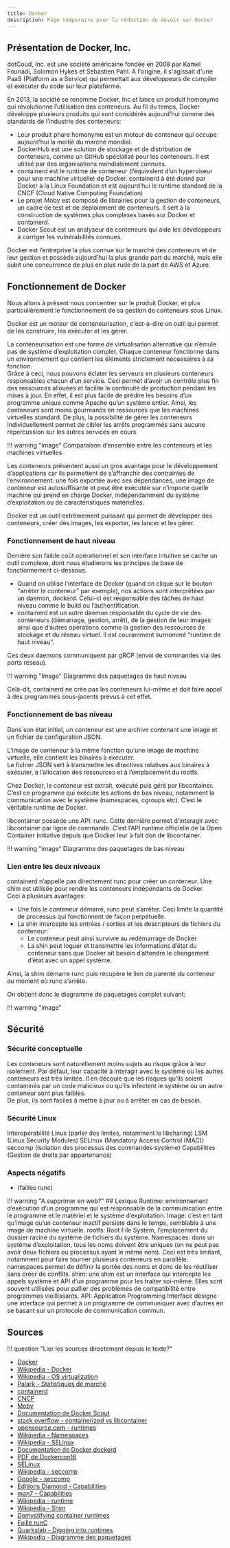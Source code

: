 ```yaml
---
title: Docker
description: Page temporaire pour la rédaction du devoir sur Docker
---
```


## Présentation de Docker, Inc.

dotCoud, Inc. est une société américaine fondée en 2008 par Kamel Founadi, Solomon Hykes et Sebastien Pahl. A l'origine, il s'agissait d'une PaaS (Platform as a Service) qui permettait aux développeurs de compiler et exécuter du code sur leur plateforme.

En 2013, la société se renomme Docker, Inc et lance un produit homonyme qui révolutionne l’utilisation des conteneurs. Au fil du temps, Docker développe plusieurs produits qui sont considérés aujourd’hui comme des standards de l’industrie des conteneurs:

- Leur produit phare homonyme est un moteur de conteneur qui occupe aujourd’hui la moitié du marché mondial. 
- DockerHub est une solution de stockage et de distribution de conteneurs, comme un GitHub spécialisé pour les conteneurs. Il est utilisé par des organisations mondialement connues. 
- containerd est le runtime de conteneur (l’équivalent d’un hyperviseur pour une machine virtuelle) de Docker. containerd à été donné par Docker à la Linux Foundation et est aujourd’hui le runtime standard de la CNCF (Cloud Native Computing Foundation)
- Le projet Moby est composé de librairies pour la gestion de conteneurs, un cadre de test et de déploiement de conteneurs. Il sert à la construction de systèmes plus complexes basés sur Docker et containerd. 
- Docker Scout est un analyseur de conteneurs qui aide les développeurs à corriger les vulnérabilités connues. 

Docker est l’entreprise la plus connue sur le marché des conteneurs et de leur gestion et possède aujourd’hui la plus grande part du marché, mais elle subit une concurrence de plus en plus rude de la part de AWS et Azure. 

## Fonctionnement de Docker

Nous allons à présent nous concentrer sur le produit Docker, et plus particulièrement le fonctionnement de sa gestion de conteneurs sous Linux. 

Docker est un moteur de conteneurisation, c'est-à-dire un outil qui permet de les construire, les exécuter et les gérer. 

La conteneurisation est une forme de virtualisation alternative qui n’émule pas de système d’exploitation complet. Chaque conteneur fonctionne dans un environnement qui contient les éléments strictement nécessaires à sa fonction. <br>
Grâce à ceci, nous pouvons éclater les serveurs en plusieurs conteneurs responsables chacun d’un service. Ceci permet d’avoir un contrôle plus fin des ressources allouées et facilite la continuité de production pendant les mises à jour. En effet, il est plus facile de prédire les besoins d’un programme unique comme Apache qu’un système entier. Ainsi, les conteneurs sont moins gourmands en ressources que les machines virtuelles standard. De plus, la possibilité de gérer les conteneurs individuellement permet de cibler les arrêts programmés sans aucune répercussion sur les autres services en cours. 

!!! warning "image"
    Comparaison d’ensemble entre les conteneurs et les machines virtuelles

Les conteneurs présentent aussi un gros avantage pour le développement d’applications car ils permettent de s’affranchir des contraintes de l’environnement: une fois exportée avec ses dépendances, une image de conteneur est autosuffisante et peut être exécutée sur n’importe quelle machine qui prend en charge Docker, indépendamment du système d’exploitation ou de caractéristiques matérielles. 

Docker est un outil extrêmement puissant qui permet de développer des conteneurs, créer des images, les exporter, les lancer et les gérer. 

### Fonctionnement de haut niveau

Derrière son faible coût opérationnel et son interface intuitive se cache un outil complexe, dont nous étudierons les principes de base de fonctionnement ci-dessous. 

- Quand on utilise l’interface de Docker (quand on clique sur le bouton “arrêter le conteneur” par exemple), nos actions sont interprétées par un daemon, dockerd. Celui-ci est responsable des tâches de haut niveau comme le build ou l’authentification. 
- containerd est un autre daemon responsable du cycle de vie des conteneurs (démarrage, gestion, arrêt), de la gestion de leur images ainsi que d’autres opérations comme la gestion des ressources de stockage et du réseau virtuel. Il est couramment surnommé “runtime de haut niveau”. 

Ces deux daemons communiquent par gRCP (envoi de commandes via des ports réseau). 

!!! warning "Image"
    Diagramme des paquetages de haut niveau

Celà-dit, containerd ne crée pas les conteneurs lui-même et doit faire appel à des programmes sous-jacents prévus à cet effet. 

### Fonctionnement de bas niveau

Dans son état initial, un conteneur est une archive contenant une image et un fichier de configuration JSON.

L’image de conteneur à la même fonction qu’une image de machine virtuelle, elle contient les binaires à exécuter. <br>
Le fichier JSON sert à transmettre les directives relatives aux binaires à exécuter, à l’allocation des ressources et à l’emplacement du rootfs.

Chez Docker, le conteneur est extrait, exécuté puis géré par libcontainer. C’est ce programme qui exécute les actions de bas niveau, notamment la communication avec le système (namespaces, cgroups etc). C’est le véritable runtime de Docker. 

libcontainer possède une API: runc. Cette dernière permet d'interagir avec libcontainer par ligne de commande. C’est l’API runtime officielle de la Open Container Initiative depuis que Docker leur à fait don de libcontainer. 

!!! warning "image"
    Diagramme des paquetages de bas niveau

### Lien entre les deux niveaux

containerd n’appelle pas directement runc pour créer un conteneur. Une shim est utilisée pour rendre les conteneurs indépendants de Docker. <br>
Ceci à plusieurs avantages:

- Une fois le conteneur démarré, runc peut s’arrêter. Ceci limite la quantité de processus qui fonctionnent de façon perpétuelle. 
- La shin intercepte les entrées / sorties et les descripteurs de fichiers du conteneur:
    - Le conteneur peut ainsi survivre au redémarrage de Docker
    - La shin peut loguer et transmettre les informations d’état du conteneur sans que Docker ait besoin d’attendre le changement d’état avec un appel système.

Ainsi, la shim démarre runc puis récupère le lien de parenté du conteneur au moment où runc s’arrête. 

On obtient donc le diagramme de paquetages complet suivant:

!!! warning "image"

## Sécurité

### Sécurité conceptuelle

Les conteneurs sont naturellement moins sujets au risque grâce à leur isolement. Par défaut, leur capacité à interagir avec le système ou les autres conteneurs est très limitée. Il en découle que les risques qu’ils soient contaminés par un code malicieux ou qu’ils infectent le système ou un autre conteneur sont plus faibles. <br>
De plus, ils sont faciles à mettre à jour ou à arrêter en cas de besoin. 

### Sécurité Linux

Interopérabilité Linux
(parler des limites, notamment le libsharing)
LSM (Linux Security Modules)
SELinux (Mandatory Access Control (MAC))
seccomp (Isolation des processus des commandes système)
Capabilities (Gestion de droits par appartenance)

### Aspects négatifs
- (failles runc)

!!! warning "A supprimer en web?"
    ## Lexique
    Runtime: environnement d’exécution d’un programme qui est responsable de la communication entre le programme et le matériel et le système d’exploitation. 
    Image: c’est en tant qu’image qu’un conteneur inactif persiste dans le temps, semblable à une image de machine virtuelle. 
    rootfs: Root File System, l’emplacement du dossier racine du système de fichiers du système. 
    Namespaces: dans un système d’exploitation, tous les noms doivent être uniques (on ne peut pas avoir deux fichiers ou processus ayant le même nom). Ceci est très limitant, notamment pour faire tourner plusieurs conteneurs en parallèle. namespaces permet de définir la portée des noms et donc de les réutiliser sans créer de conflits. 
    shim: une shim est un interface qui intercepte les appels système et API d’un programme pour les traiter soi-même. Elles sont souvent utilisées pour pallier des problèmes de compatibilité entre programmes vieillissants. 
    API: Application Programming Interface désigne une interface qui permet à un programme de communiquer avec d’autres en se basant sur un protocole de communication commun.

## Sources

!!! question "Lier les sources directement depuis le texte?"

- [Docker](https://www.docker.com/)
- [Wikipedia - Docker](https://en.wikipedia.org/wiki/Docker_(software))
- [Wikipedia - OS virtualization](https://en.wikipedia.org/wiki/OS-level_virtualization)
- [Palark - Statistiques de marché ](https://blog.palark.com/kubernetes-and-containers-market-trends-2021/)
- [containerd](https://containerd.io/)
- [CNCF](https://www.cncf.io/announcements/2019/02/28/cncf-announces-containerd-graduation/)
- [Moby](https://mobyproject.org/)
- [Documentation de Docker Scout](https://docs.docker.com/scout/)
- [stack overflow - containerized vs libcontainer](https://stackoverflow.com/questions/62024186/where-does-libcontainer-stand-in-docker-stack)
- [opensource.com - runtimes](https://opensource.com/article/18/1/history-low-level-container-runtimes)
- [Wikipedia - Namespaces](https://en.wikipedia.org/wiki/Namespace)
- [Wikipedia - SELinux](https://en.wikipedia.org/wiki/Security-Enhanced_Linux)
- [Documentation de Docker dockerd](https://docs.docker.com/engine/reference/commandline/dockerd/)
- [PDF de Dockercon16](https://github.com/crosbymichael/dockercon-2016/blob/master/Creating%20Containerd.pdf)
- [SELinux](https://selinuxproject.org/page/Main_Page)
- [Wikipedia - seccomp](https://en.wikipedia.org/wiki/Seccomp)
- [Google - seccomp](https://code.google.com/archive/p/seccompsandbox/wikis/overview.wiki)
- [Editions Diamond - Capabilities](https://connect.ed-diamond.com/GNU-Linux-Magazine/glmf-164/les-capabilities-sous-linux)
- [man7 - Capabilities](https://man7.org/linux/man-pages/man7/capabilities.7.html)
- [Wikipedia - runtime](https://fr.wikipedia.org/wiki/Environnement_d%27ex%C3%A9cution)
- [Wikipedia - Shim](https://en.wikipedia.org/wiki/Shim_(computing))
- [Demystifying container runtimes](https://lwn.net/Articles/741897/)
- [Faille runC](https://www.lemondeinformatique.fr/actualites/lire-snyk-aide-les-devsecops-a-gerer-les-risques-des-applications-cloud-92456.html)
- [Quarkslab - Digging into runtimes](https://blog.quarkslab.com/digging-into-runtimes-runc.html)
- [Wikipedia - Diagramme des paquetages](https://fr.wikipedia.org/wiki/Diagramme_des_paquetages)
